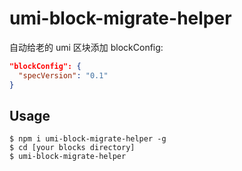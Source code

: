 # umi-block-migrate-helper

自动给老的 umi 区块添加 blockConfig:

```json
"blockConfig": {
  "specVersion": "0.1"
}
```

## Usage

```shell
$ npm i umi-block-migrate-helper -g
$ cd [your blocks directory]
$ umi-block-migrate-helper
```
